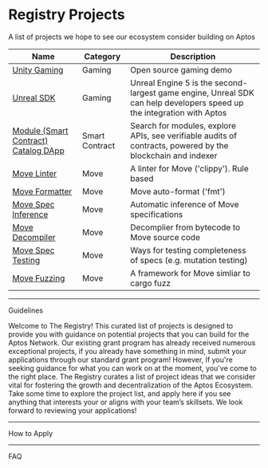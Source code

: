 # **Registry Projects**
A list of projects we hope to see our ecosystem consider building on Aptos

| Name | Category | Description |
|------|----------|-------------|
| [Unity Gaming](https://github.com/aptos-foundation/registry-projects/blob/main/registry/unity_gaming.md) | Gaming | Open source gaming demo |
| [Unreal SDK](https://github.com/aptos-foundation/registry-projects/blob/main/registry/unreal_sdk.md) | Gaming | Unreal Engine 5 is the second-largest game engine, Unreal SDK can help developers speed up the integration with Aptos|
| [Module (Smart Contract) Catalog DApp](https://github.com/aptos-foundation/registry-projects/blob/main/registry/module_catalog_dapp.md) | Smart Contract | Search for modules, explore APIs, see verifiable audits of contracts, powered by the blockchain and indexer |
| [Move Linter](https://github.com/aptos-foundation/registry-projects/blob/main/registry/move_linter.md) | Move | A linter for Move ('clippy'). Rule based |
| [Move Formatter](https://github.com/aptos-foundation/registry-projects/blob/main/registry/move_formatter.md) | Move | Move auto-format ('fmt') |
| [Move Spec Inference](https://github.com/aptos-foundation/registry-projects/blob/main/registry/move_spec_inference.md) | Move | Automatic inference of Move specifications |
| [Move Decompiler](https://github.com/aptos-foundation/registry-projects/blob/main/registry/move_decomplier.md) | Move | Decomplier from bytecode to Move source code |
| [Move Spec Testing](https://github.com/aptos-foundation/registry-projects/blob/main/registry/move_spec_testing.md) | Move | Ways for testing completeness of specs (e.g. mutation testing)|
| [Move Fuzzing](https://github.com/aptos-foundation/registry-projects/blob/main/registry/move_fuzzing.md) | Move | A framework for Move simliar to cargo fuzz |

---
Guidelines

Welcome to The Registry! This curated list of projects is designed to provide you with guidance on potential projects that you can build for the Aptos Network. Our existing grant program has already received numerous exceptional projects, if you already have something in mind, submit your applications through our standard grant program! However, If you're seeking guidance for what you can work on at the moment, you've come to the right place. The Registry curates a list of project ideas that we consider vital for fostering the growth and decentralization of the Aptos Ecosystem. Take some time to explore the project list, and apply here if you see anything that interests your or aligns with your team’s skillsets. We look forward to reviewing your applications! 

---
How to Apply

---
FAQ
